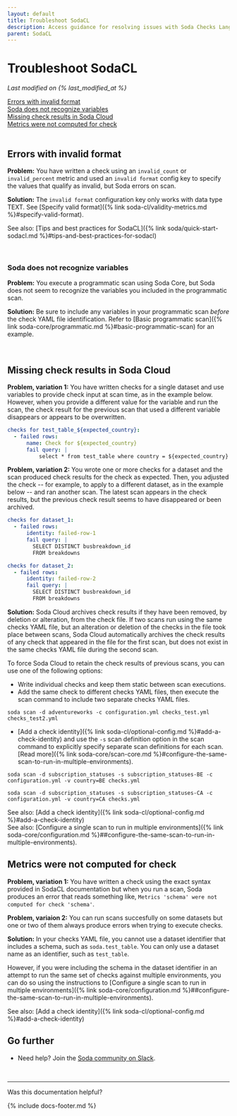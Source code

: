 ```yaml
---
layout: default
title: Troubleshoot SodaCL
description: Access guidance for resolving issues with Soda Checks Language checks and metrics.
parent: SodaCL
---
```


# Troubleshoot SodaCL
*Last modified on {% last_modified_at %}*

[Errors with invalid format](#errors-with-invalid-format)<br />
[Soda does not recognize variables](#soda-does-not-recognize-variables)<br />
[Missing check results in Soda Cloud](#missing-check-results-in-soda-cloud)<br />
[Metrics were not computed for check](#metrics-were-not-computed-for-check)<br />
<br />

## Errors with invalid format

**Problem:** You have written a check using an `invalid_count` or `invalid_percent` metric and used an `invalid format` config key to specify the values that qualify as invalid, but Soda errors on scan.

**Solution:** The `invalid format` configuration key only works with data type TEXT. See [Specify valid format]({% link soda-cl/validity-metrics.md %}#specify-valid-format).

See also: [Tips and best practices for SodaCL]({% link soda/quick-start-sodacl.md %}#tips-and-best-practices-for-sodacl)

<br />

### Soda does not recognize variables 

**Problem:** You execute a programmatic scan using Soda Core, but Soda does not seem to recognize the variables you included in the programmatic scan. 

**Solution:** Be sure to include any variables in your programmatic scan *before* the check YAML file identification. Refer to [Basic programmatic scan]({% link soda-core/programmatic.md %}#basic-programmatic-scan) for an example.

<br />

## Missing check results in Soda Cloud

**Problem, variation 1:** You have written checks for a single dataset and use variables to provide check input at scan time, as in the example below. However, when you provide a different value for the variable and run the scan, the check result for the previous scan that used a different variable disappears or appears to be overwritten. 
```yaml
checks for test_table_${expected_country}:
  - failed rows:
      name: Check for ${expected_country}
      fail query: |
          select * from test_table where country = ${expected_country}
```

**Problem, variation 2:** You wrote one or more checks for a dataset and the scan produced check results for the check as expected. Then, you adjusted the check -- for example, to apply to a different dataset, as in the example below -- and ran another scan. The latest scan appears in the check results, but the previous check result seems to have disappeared or been archived.
```yaml
checks for dataset_1:
  - failed rows:
      identity: failed-row-1
      fail query: |
        SELECT DISTINCT busbreakdown_id
        FROM breakdowns
```
```yaml
checks for dataset_2:
  - failed rows:
      identity: failed-row-2
      fail query: |
        SELECT DISTINCT busbreakdown_id
        FROM breakdowns
```

**Solution:** Soda Cloud archives check results if they have been removed, by deletion or alteration, from the check file. If two scans run using the same checks YAML file, but an alteration or deletion of the checks in the file took place between scans, Soda Cloud automatically archives the check results of any check that appeared in the file for the first scan, but does not exist in the same checks YAML file during the second scan.

To force Soda Cloud to retain the check results of previous scans, you can use one of the following options:
* Write individual checks and keep them static between scan executions.
* Add the same check to different checks YAML files, then execute the scan command to include two separate checks YAML files. 

```shell
soda scan -d adventureworks -c configuration.yml checks_test.yml checks_test2.yml
```

* [Add a check identity]({% link soda-cl/optional-config.md %}#add-a-check-identity) and use the `-s` scan definition option in the scan command to explicitly specify separate scan definitions for each scan. [Read more]({% link soda-core/scan-core.md %}#configure-the-same-scan-to-run-in-multiple-environments).

```shell
soda scan -d subscription_statuses -s subscription_statuses-BE -c configuration.yml -v country=BE checks.yml 

soda scan -d subscription_statuses -s subscription_statuses-CA -c configuration.yml -v country=CA checks.yml 
```

See also: [Add a check identity]({% link soda-cl/optional-config.md %}#add-a-check-identity)<br />
See also: [Configure a single scan to run in multiple environments]({% link soda-core/configuration.md %}##configure-the-same-scan-to-run-in-multiple-environments).


## Metrics were not computed for check

**Problem, variation 1:** You have written a check using the exact syntax provided in SodaCL documentation but when you run a scan, Soda produces an error that reads something like, `Metrics 'schema' were not computed for check 'schema'`.

**Problem, variaion 2:** You can run scans succesfully on some datasets but one or two of them always produce errors when trying to execute checks. 

**Solution:** In your checks YAML file, you cannot use a dataset identifier that includes a schema, such as `soda.test_table`. You can only use a dataset name as an identifier, such as `test_table`. 

However, if you were including the schema in the dataset identifier in an attempt to run the same set of checks against multiple environments, you can do so using the instructions to [Configure a single scan to run in multiple environments]({% link soda-core/configuration.md %}##configure-the-same-scan-to-run-in-multiple-environments).

See also: [Add a check identity]({% link soda-cl/optional-config.md %}#add-a-check-identity)

## Go further

* Need help? Join the <a href="https://community.soda.io/slack" target="_blank"> Soda community on Slack</a>.
<br />

---

Was this documentation helpful?

<!-- LikeBtn.com BEGIN -->
<span class="likebtn-wrapper" data-theme="tick" data-i18n_like="Yes" data-ef_voting="grow" data-show_dislike_label="true" data-counter_zero_show="true" data-i18n_dislike="No"></span>
<script>(function(d,e,s){if(d.getElementById("likebtn_wjs"))return;a=d.createElement(e);m=d.getElementsByTagName(e)[0];a.async=1;a.id="likebtn_wjs";a.src=s;m.parentNode.insertBefore(a, m)})(document,"script","//w.likebtn.com/js/w/widget.js");</script>
<!-- LikeBtn.com END -->

{% include docs-footer.md %}